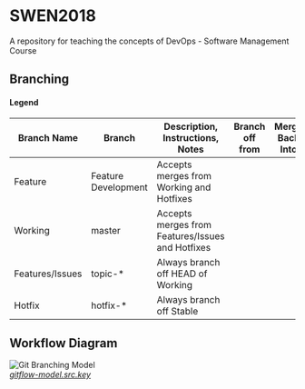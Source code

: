 # SWEN2018
A repository for  teaching the concepts of DevOps - Software Management Course
## Branching
#### Legend
<table>
  <thead>
    <tr>
      <th>Branch Name</th>
      <th>Branch</th>
      <th>Description, Instructions, Notes</th>
      <th>Branch off from</th>
      <th>Merge Back Into</th>
      <th>Naming Convention:</th>
    </tr>
  </thead>
  <tbody>
    <tr>
      <td>Feature</td>
      <td>Feature Development</td>
      <td>Accepts merges from Working and Hotfixes</td>
      <td></td>
      <td></td>
      <td></td>
    </tr>
    <tr>
      <td>Working</td>
      <td>master</td>
      <td>Accepts merges from Features/Issues and Hotfixes</td>
      <td></td>
      <td></td>
      <td></td>
    </tr>
    <tr>
      <td>Features/Issues</td>
      <td>topic-*</td>
      <td>Always branch off HEAD of Working</td>
      <td></td>
      <td></td>
      <td></td>
    </tr>
    <tr>
      <td>Hotfix</td>
      <td>hotfix-*</td>
      <td>Always branch off Stable</td>
      <td></td>
      <td></td>
      <td></td>
    </tr>
  </tbody>
</table>

## Workflow Diagram

![Git Branching Model](http://f.cl.ly/items/3i1Z3n1T1k392r1A3Q0m/gitflow-model.001.png)  
*[gitflow-model.src.key](http://cl.ly/3V1b0c2F1H4024173S1M)*
